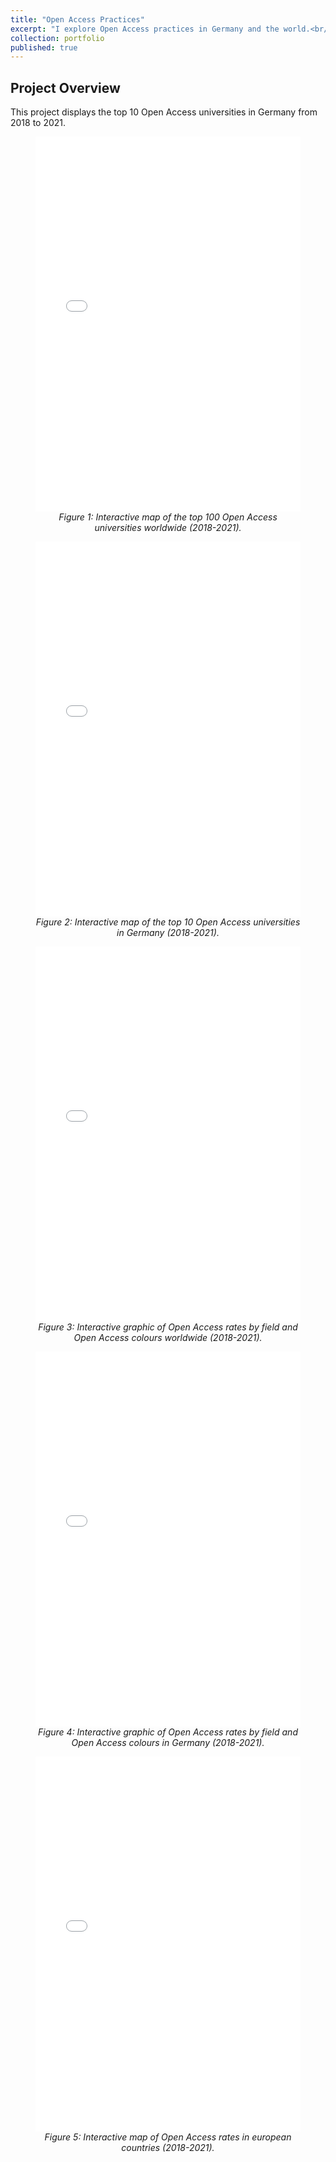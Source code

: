```yaml
---
title: "Open Access Practices"
excerpt: "I explore Open Access practices in Germany and the world.<br/><a href='https://moejakob.github.io/portfolio/OS_project/'><img src='/images/OA/oa_lock_450.png'></a><br/>"
collection: portfolio
published: true
---
```


## Project Overview

This project displays the top 10 Open Access universities in Germany from 2018 to 2021.
<figure>
  <iframe src="{{ 'https://moejakob.github.io/images/OA/top_100_oa_unis_world_2018-2021.html' | relative_url }}" width="100%" height="600px" frameborder="0"></iframe>
  <figcaption style="text-align: center; font-style: italic;">
    Figure 1: Interactive map of the top 100 Open Access universities worldwide (2018-2021).
  </figcaption>
</figure>

<figure>
  <iframe src="{{ 'https://moejakob.github.io/images/OA/top_10_oa_unis_germany_2018-2021.html' | relative_url }}" width="100%" height="600px" frameborder="0"></iframe>
  <figcaption style="text-align: center; font-style: italic;">
    Figure 2: Interactive map of the top 10 Open Access universities in Germany (2018-2021).
  </figcaption>
</figure>

<figure>
  <iframe src="{{ 'https://moejakob.github.io/images/OA/oa_rate_fields_colors_world_2018-2021.html' | relative_url }}" width="100%" height="600px" frameborder="0"></iframe>
  <figcaption style="text-align: center; font-style: italic;">
    Figure 3: Interactive graphic of Open Access rates by field and Open Access colours worldwide (2018-2021).
  </figcaption>
</figure>

<figure>
  <iframe src="{{ 'https://moejakob.github.io/images/OA/oa_rate_fields_colors_germany_2018-2021.html' | relative_url }}" width="100%" height="600px" frameborder="0"></iframe>
  <figcaption style="text-align: center; font-style: italic;">
    Figure 4: Interactive graphic of Open Access rates by field and Open Access colours in Germany (2018-2021).
  </figcaption>
</figure>

<figure>
  <iframe src="{{ 'https://moejakob.github.io/images/OA/oa_map_europe_2018-2021.html' | relative_url }}" width="100%" height="600px" frameborder="0"></iframe>
  <figcaption style="text-align: center; font-style: italic;">
    Figure 5: Interactive map of Open Access rates in european countries (2018-2021).
  </figcaption>
</figure>
